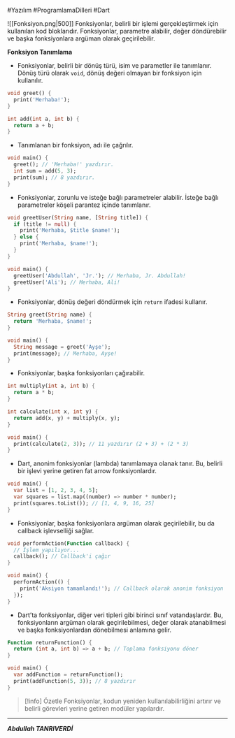 #Yazılım #ProgramlamaDilleri #Dart 

![[Fonksiyon.png|500]]
Fonksiyonlar, belirli bir işlemi gerçekleştirmek için kullanılan kod bloklarıdır. Fonksiyonlar, parametre alabilir, değer döndürebilir ve başka fonksiyonlara argüman olarak geçirilebilir.

**Fonksiyon Tanımlama** 
- Fonksiyonlar, belirli bir dönüş türü, isim ve parametler ile tanımlanır. Dönüş türü olarak `void`, dönüş değeri olmayan bir fonksiyon için kullanılır.

```dart
void greet() {
  print('Merhaba!');
}

int add(int a, int b) {
  return a + b;
}

```

- Tanımlanan bir fonksiyon, adı ile çağrılır.
```dart
void main() {
  greet(); // 'Merhaba!' yazdırır.
  int sum = add(5, 3);
  print(sum); // 8 yazdırır.
}

```

- Fonksiyonlar, zorunlu ve isteğe bağlı parametreler alabilir. İsteğe bağlı parametreler köşeli parantez içinde tanımlanır.

```dart
void greetUser(String name, [String title]) {
  if (title != null) {
    print('Merhaba, $title $name!');
  } else {
    print('Merhaba, $name!');
  }
}

void main() {
  greetUser('Abdullah', 'Jr.'); // Merhaba, Jr. Abdullah!
  greetUser('Ali'); // Merhaba, Ali!
}

```

- Fonksiyonlar, dönüş değeri döndürmek için `return` ifadesi kullanır.
```dart
String greet(String name) {
  return 'Merhaba, $name!';
}

void main() {
  String message = greet('Ayşe');
  print(message); // Merhaba, Ayşe!
}

```

- Fonksiyonlar, başka fonksiyonları çağırabilir.

```dart
int multiply(int a, int b) {
  return a * b;
}

int calculate(int x, int y) {
  return add(x, y) + multiply(x, y);
}

void main() {
  print(calculate(2, 3)); // 11 yazdırır (2 + 3) + (2 * 3)
}

```
- Dart, anonim fonksiyonlar (lambda) tanımlamaya olanak tanır. Bu, belirli bir işlevi yerine getiren fat arrow fonksiyonlardır.

```dart
void main() {
  var list = [1, 2, 3, 4, 5];
  var squares = list.map((number) => number * number);
  print(squares.toList()); // [1, 4, 9, 16, 25]
}

```
- Fonksiyonlar, başka fonksiyonlara argüman olarak geçirilebilir, bu da callback işlevselliği sağlar.

```dart
void performAction(Function callback) {
  // İşlem yapılıyor...
  callback(); // Callback'i çağır
}

void main() {
  performAction(() {
    print('Aksiyon tamamlandı!'); // Callback olarak anonim fonksiyon
  });
}

```

- Dart’ta fonksiyonlar, diğer veri tipleri gibi birinci sınıf vatandaşlardır. Bu, fonksiyonların argüman olarak geçirilebilmesi, değer olarak atanabilmesi ve başka fonksiyonlardan dönebilmesi anlamına gelir.

```dart
Function returnFunction() {
  return (int a, int b) => a + b; // Toplama fonksiyonu döner
}

void main() {
  var addFunction = returnFunction();
  print(addFunction(5, 3)); // 8 yazdırır
}

```

> [!info] Özetle
>Fonksiyonlar, kodun yeniden kullanılabilirliğini artırır ve belirli görevleri yerine getiren modüler yapılardır.

***
***Abdullah TANRIVERDİ***

